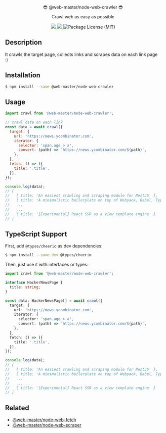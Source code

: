 <p align="center">😎 @web-master/node-web-crawler 😎</p>
<p align="center">Crawl web as easy as possible</p>
<p align="center">
  <a href="https://npm.im/@web-master/node-web-crawler" alt="A version of @web-master/node-web-crawler">
    <img src="https://img.shields.io/npm/v/@web-master/node-web-crawler.svg">
  </a>
  <a href="https://npm.im/@web-master/node-web-crawler" alt="Downloads of @web-master/node-web-crawler">
    <img src="https://img.shields.io/npm/dt/@web-master/node-web-crawler.svg">
  </a>
  <img src="https://img.shields.io/npm/l/@web-master/node-web-crawler.svg" alt="Package License (MIT)">
</p>

## Description

It crawls the target page, collects links and scrapes data on each link page :)

## Installation

```bash
$ npm install --save @web-master/node-web-crawler
```

## Usage

```js
import crawl from '@web-master/node-web-crawler';

// crawl data on each link
const data = await crawl({
  target: {
    url: 'https://news.ycombinator.com',
    iterator: {
      selector: 'span.age > a',
      convert: (path) => `https://news.ycombinator.com/${path}`,
    },
  },
  fetch: () => ({
    title: '.title',
  }),
});

console.log(data);
// [
//   { title: 'An easiest crawling and scraping module for NestJS' },
//   { title: 'A minimalistic boilerplate on top of Webpack, Babel, TypeScript and React' },
//   ...
//   ...
//   { title: '[Experimental] React SSR as a view template engine' }
// ]
```

## TypeScript Support

First, add `@types/cheerio` as dev dependencies:

```bash
$ npm install --save-dev @types/cheerio
```

Then, just use it with interfaces or types:

```ts
import crawl from '@web-master/node-web-crawler';

interface HackerNewsPage {
  title: string;
}

const data: HackerNewsPage[] = await crawl({
  target: {
    url: 'https://news.ycombinator.com',
    iterator: {
      selector: 'span.age > a',
      convert: (path) => `https://news.ycombinator.com/${path}`,
    },
  },
  fetch: () => ({
    title: '.title',
  }),
});

console.log(data);
// [
//   { title: 'An easiest crawling and scraping module for NestJS' },
//   { title: 'A minimalistic boilerplate on top of Webpack, Babel, TypeScript and React' },
//   ...
//   ...
//   { title: '[Experimental] React SSR as a view template engine' }
// ]
```

## Related

- [@web-master/node-web-fetch](https://github.com/saltyshiomix/web-master/blob/master/packages/node-web-fetch)
- [@web-master/node-web-scraper](https://github.com/saltyshiomix/web-master/blob/master/packages/node-web-scraper)
